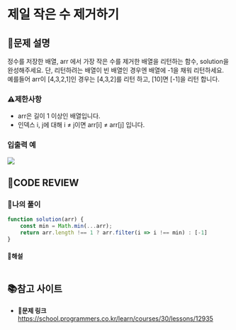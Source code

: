 # 제일 작은 수 제거하기

## **📝문제 설명**
정수를 저장한 배열, arr 에서 가장 작은 수를 제거한 배열을 리턴하는 함수, solution을 완성해주세요. 단, 리턴하려는 배열이 빈 배열인 경우엔 배열에 -1을 채워 리턴하세요. 예를들어 arr이 [4,3,2,1]인 경우는 [4,3,2]를 리턴 하고, [10]면 [-1]을 리턴 합니다.


### **⚠제한사항**
- arr은 길이 1 이상인 배열입니다.
- 인덱스 i, j에 대해 i ≠ j이면 arr[i] ≠ arr[j] 입니다.
### **입출력 예**
![](https://velog.velcdn.com/images/ssori0421/post/8e9a76e6-5b32-425a-bf6b-41ed033aee80/image.png)
## **🧐CODE REVIEW**
### **🧾나의 풀이**

```js
function solution(arr) {
    const min = Math.min(...arr);
    return arr.length !== 1 ? arr.filter(i => i !== min) : [-1]
}
```

#### **📝해설**

```js
```

## 📚참고 사이트

- **🔗문제 링크**<br/>
https://school.programmers.co.kr/learn/courses/30/lessons/12935
